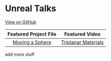 ---
---

# Unreal Talks
[View on GitHub](https://github.com/UnrealTalks/UnrealTalks.github.io)


|Featured Project File | Featured Video |
|:-:|:-:|
|[Moving a Sphere](https://github.com/UnrealTalks/UnrealTalks-Sphere) | [Triplanar Materials](https://www.youtube.com/watch?v=yxigaCW4Knc&t)|

add more stuff
